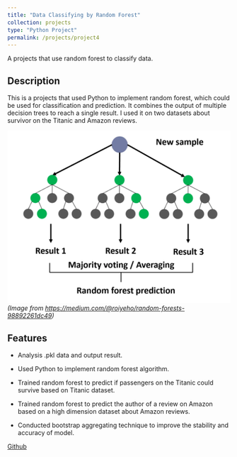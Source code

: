 ```yaml
---
title: "Data Classifying by Random Forest"
collection: projects
type: "Python Project"
permalink: /projects/project4
---
```


A projects that use random forest to classify data.

Description
------
This is a projects that used Python to implement random forest, which could be used for classification and prediction. It combines the output of multiple decision trees to reach a single result. I used it on two datasets about survivor on the Titanic and Amazon reviews.

![Image Description](/images/randomforest.png)
*(Image from https://medium.com/@roiyeho/random-forests-98892261dc49)*

Features
------
* Analysis .pkl data and output result.

* Used Python to implement random forest algorithm.

* Trained random forest to predict if passengers on the Titanic could survive based on Titanic dataset.

* Trained random forest to predict the author of a review on Amazon based on a high dimension dataset about Amazon reviews.

* Conducted bootstrap aggregating technique to improve the stability and accuracy of model.

[Github](https://github.com/DuHan332/Data-Classifying-by-Random-Forest)
